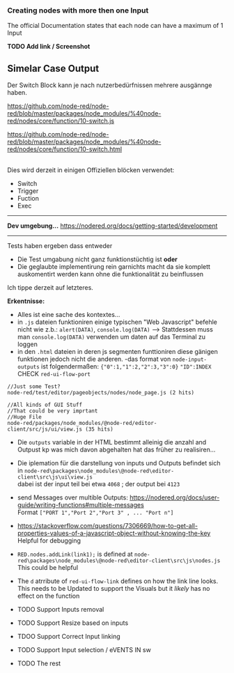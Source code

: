 ### Creating nodes with more then one Input

The official Documentation states that each node can have a maximum of 1 Input

**TODO Add link / Screenshot**


## Simelar Case Output

Der Switch Block kann je nach nutzerbedürfnissen mehrere ausgännge haben.

https://github.com/node-red/node-red/blob/master/packages/node_modules/%40node-red/nodes/core/function/10-switch.js

https://github.com/node-red/node-red/blob/master/packages/node_modules/%40node-red/nodes/core/function/10-switch.html



<br/>Dies wird derzeit in einigen Offiziellen blöcken verwendet:
- Switch
- Trigger
- Fuction
- Exec



---

**Dev umgebung...**
https://nodered.org/docs/getting-started/development


---

Tests haben ergeben dass entweder
- Die Test umgabung nicht ganz funktionstüchtig ist
**oder**
- Die geglaubte implementirung rein garnichts macht da sie komplett auskomentirt werden kann ohne die funktionalität zu beinflussen

Ich tippe derzeit auf letzteres.



**Erkentnisse:**
- Alles ist eine sache des kontextes...
- in `.js` dateien funktioniren einige typischen "Web Javascript" befehle nicht wie z.b.: `alert(DATA)`, `console.log(DATA)` --> Stattdessen muss man `console.log(DATA)` verwenden um daten auf das Terminal zu loggen
- in den `.html` dateien in deren js segmenten funttioniren diese gänigen funktionen jedoch nicht die anderen.
-das format von `node-input-outputs` ist folgendermaßen: `{"0":1,"1":2,"2":3,"3":0}` `"ID":INDEX`
CHECK `red-ui-flow-port`
```
//Just some Test?
node-red/test/editor/pageobjects/nodes/node_page.js (2 hits)

//All kinds of GUI Stuff
//That could be very imprtant
//Huge File
node-red/packages/node_modules/@node-red/editor-client/src/js/ui/view.js (35 hits)
```
- Die `outputs` variable in der HTML bestimmt alleinig die anzahl and Outpust
kp was mich davon abgehalten hat das früher zu realisiren...

- Die iplemation für die darstellung von inputs und Outputs befindet sich in `node-red\packages\node_modules\@node-red\editor-client\src\js\ui\view.js`
<br/> dabei ist der input teil bei etwa `4068` ; der output bei `4123`
- send Messages over multible Outputs: https://nodered.org/docs/user-guide/writing-functions#multiple-messages
<br/> Format `["PORT 1","Port 2","Port 3" , ... "Port n"]`
- https://stackoverflow.com/questions/7306669/how-to-get-all-properties-values-of-a-javascript-object-without-knowing-the-key Helpful for debugging
- `RED.nodes.addLink(link1);` is defined at `node-red\packages\node_modules\@node-red\editor-client\src\js\nodes.js` This could be helpful
- The `d` atrribute of `red-ui-flow-link` defines on how the link line looks. This needs to be Updated to support the Visuals but it *likely* has no effect on the function

- TODO Support Inputs removal
- TODO Support Resize based on inputs
- TDOO Support Correct Input linking
- TODO Support Input selection / eVENTS IN sw
- TODO The rest

